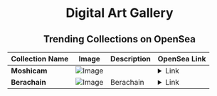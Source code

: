 <div align="center">

# Digital Art Gallery

## Trending Collections on OpenSea

| Collection Name                       | Image                                                                                     | Description                       | OpenSea Link                                                                                          |
|---------------------------------------|-------------------------------------------------------------------------------------------|-----------------------------------|--------------------------------------------------------------------------------------------------------|
| **Moshicam** | ![Image](https://i.seadn.io/s/raw/files/4584e266bb1e744317150a5fc3692b0a.png?w=500&auto=format?w=200&auto=format) |  | <details><summary>Link</summary>[Moshicam](https://opensea.io/collection/moshicam-5108)</details> |
| **Berachain** | ![Image](https://i.seadn.io/s/raw/files/e63ee9cc20544ff712bb5d11c2380be1.jpg?w=500&auto=format?w=200&auto=format) | Berachain | <details><summary>Link</summary>[Berachain](https://opensea.io/collection/berachain-144)</details> |

</div>